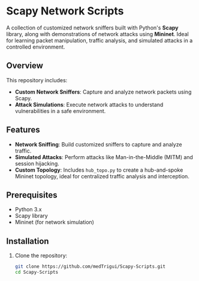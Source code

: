 # Scapy Network Scripts

A collection of customized network sniffers built with Python's **Scapy** library, along with demonstrations of network attacks using **Mininet**. Ideal for learning packet manipulation, traffic analysis, and simulated attacks in a controlled environment.

## Overview
This repository includes:
- **Custom Network Sniffers**: Capture and analyze network packets using Scapy.
- **Attack Simulations**: Execute network attacks to understand vulnerabilities in a safe environment.

## Features
- **Network Sniffing**: Build customized sniffers to capture and analyze traffic.
- **Simulated Attacks**: Perform attacks like Man-in-the-Middle (MITM) and session hijacking.
- **Custom Topology**: Includes `hub_topo.py` to create a hub-and-spoke Mininet topology, ideal for centralized traffic analysis and interception.

## Prerequisites
- Python 3.x
- Scapy library
- Mininet (for network simulation)

## Installation
1. Clone the repository:
   ```bash
   git clone https://github.com/medTrigui/Scapy-Scripts.git
   cd Scapy-Scripts
